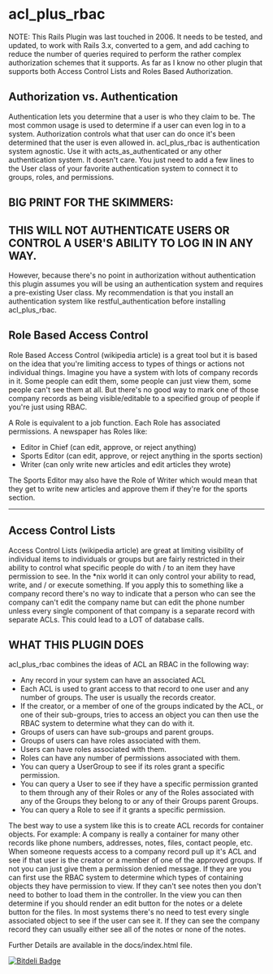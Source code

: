 # acl\_plus\_rbac


NOTE: This Rails Plugin was last touched in 2006. It needs to be tested,
and updated, to work with Rails 3.x, converted to a gem, and add caching to reduce the number
of queries required to perform the rather complex authorization schemes
that it supports. As far as I know no other plugin that supports both
Access Control Lists and Roles Based Authorization.


## Authorization vs. Authentication
Authentication lets you determine that a user is who they claim to be. The most common usage is used to determine if a user can even log in to a system. Authorization controls what that user can do once it's been determined that the user
is even allowed in. acl_plus_rbac is authentication system agnostic. Use it with acts_as_authenticated or any other authentication system. It doesn't care. You just need to add a few lines to the User class of your favorite authentication system to connect it to groups, roles, and permissions.

## BIG PRINT FOR THE SKIMMERS:

## THIS WILL NOT AUTHENTICATE USERS OR CONTROL A USER'S ABILITY TO LOG IN IN ANY WAY.

However, because there's no point in authorization without authentication this plugin assumes you will be using an authentication system and requires a pre-existing User class. My recommendation is that you install an authentication system like restful\_authentication before installing acl\_plus\_rbac.


## Role Based Access Control


Role Based Access Control (wikipedia article) is a great tool but it is based on the idea that you're limiting access to
types of things or actions not individual things. Imagine you have a system with lots of company records in it. Some people can edit them, some people can just view them, some people can't see them at all. But there's no good way to mark one of those company records as being visible/editable to a specified group of people if you're just using RBAC.

A Role is equivalent to a job function. Each Role has associated permissions. A newspaper has Roles like:

* Editor in Chief (can edit, approve, or reject anything)
* Sports Editor (can edit, approve, or reject anything in the sports section)
* Writer (can only write new articles and edit articles they wrote)

The Sports Editor may also have the Role of Writer which would mean that they get to write new articles and approve them if they're for the sports section.

----

## Access Control Lists

Access Control Lists (wikipedia article) are great at limiting visibility of individual items to individuals or groups
but are fairly restricted in their ability to control what specific people do with / to an item they have permission to see. In the \*nix world it can only control your ability to read, write, and / or execute something. If you apply this to something like a company record there's no way to indicate that a person who can see the company can't edit the company name but can edit the phone number unless every single component of that company is a separate record with separate ACLs. This could lead to a LOT of database calls.


## WHAT THIS PLUGIN DOES

acl\_plus\_rbac combines the ideas of ACL an RBAC in the following way:

* Any record in your system can have an associated ACL
* Each ACL is used to grant access to that record to one user and any number of groups. The user is usually the records creator.
* If the creator, or a member of one of the groups indicated by the ACL, or one of their sub-groups, tries to access an object you can then use the RBAC system to determine what they can do with it.
* Groups of users can have sub-groups and parent groups.
* Groups of users can have roles associated with them.
* Users can have roles associated with them.
* Roles can have any number of permissions associated with them.
* You can query a UserGroup to see if its roles grant a specific permission.
* You can query a User to see if they have a specific permission granted to them through any of their Roles or any of the Roles associated with any of the Groups they belong to or any of their Groups parent Groups.
* You can query a Role to see if it grants a specific permission.

The best way to use a system like this is to create ACL records for container objects. For example: A company is really a container for many other records like phone numbers, addresses, notes, files, contact people, etc. When someone requests access to a company record pull up it's ACL and see if that user is the creator or a member of one of the approved groups. If not you can just give them a permission denied message. If they are you can first use the RBAC system to determine which types of containing objects they have permission to view. If they can't see notes then you don't need to bother to load them in the controller. In the view you can then determine if you should render an edit button for the notes or a delete button for the files. In most systems there's no need to test every single associated object to see if the user can see it. If they can see the company record they can usually either see all of the notes or none of the notes.


Further Details are available in the docs/index.html file.


[![Bitdeli Badge](https://d2weczhvl823v0.cloudfront.net/pboling/acl_plus_rbac/trend.png)](https://bitdeli.com/free "Bitdeli Badge")

